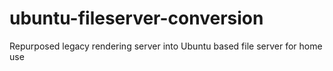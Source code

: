 # ubuntu-fileserver-conversion
Repurposed legacy rendering server into Ubuntu based file server for home use

